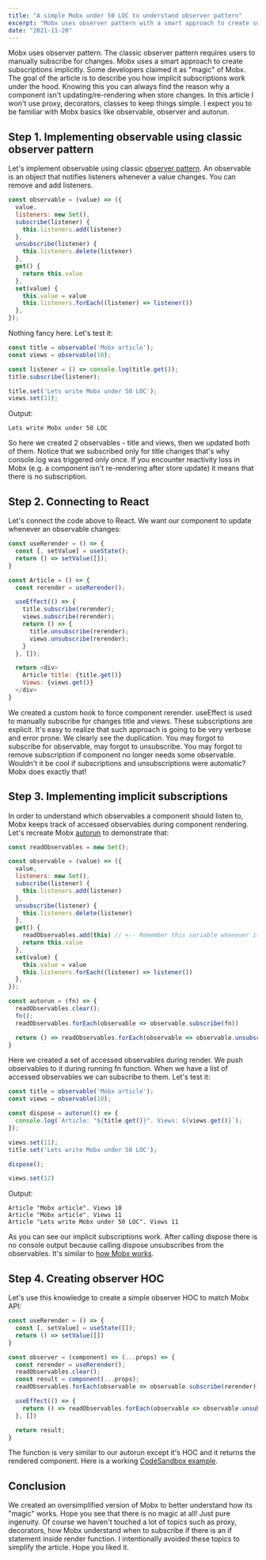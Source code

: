 ```yaml
---
title: "A simple Mobx under 50 LOC to understand observer pattern"
excerpt: "Mobx uses observer pattern with a smart approach to create subscriptions implicitly. Some developers call it 'magic', but there's no magic at all - just pure ingenuity. Let's build a simplified version to understand how it works."
date: "2021-11-20"
---
```


Mobx uses observer pattern. The classic observer pattern requires users to manually subscribe for changes. Mobx uses a smart approach to create subscriptions implicitly. Some developers claimed it as "magic" of Mobx. The goal of the article is to describe you how implicit subscriptions work under the hood. Knowing this you can always find the reason why a component isn't updating/re-rendering when store changes. In this article I won't use proxy, decorators, classes to keep things simple. I expect you to be familiar with Mobx basics like observable, observer and autorun.

## Step 1. Implementing observable using classic observer pattern

Let's implement observable using classic [observer pattern](https://en.wikipedia.org/wiki/Observer_pattern#JavaScript). An observable is an object that notifies listeners whenever a value changes. You can remove and add listeners.

```javascript
const observable = (value) => ({
  value,
  listeners: new Set(),
  subscribe(listener) {
    this.listeners.add(listener)
  },
  unsubscribe(listener) {
    this.listeners.delete(listener)
  },
  get() {
    return this.value
  },
  set(value) {
    this.value = value
    this.listeners.forEach((listener) => listener())
  },
});
```

Nothing fancy here. Let's test it:

```javascript
const title = observable('Mobx article');
const views = observable(10);

const listener = () => console.log(title.get());
title.subscribe(listener);

title.set('Lets write Mobx under 50 LOC');
views.set(11);
```

Output:

```
Lets write Mobx under 50 LOC
```

So here we created 2 observables - title and views, then we updated both of them. Notice that we subscribed only for title changes that's why console.log was triggered only once. If you encounter reactivity loss in Mobx (e.g. a component isn't re-rendering after store update) it means that there is no subscription.

## Step 2. Connecting to React

Let's connect the code above to React. We want our component to update whenever an observable changes:

```javascript
const useRerender = () => {
  const [, setValue] = useState();
  return () => setValue([]);
}

const Article = () => {
  const rerender = useRerender();

  useEffect(() => {
    title.subscribe(rerender);
    views.subscribe(rerender);
    return () => {
      title.unsubscribe(rerender);
      views.unsubscribe(rerender);
    }
  }, []);

  return <div>
    Article title: {title.get()}
    Views: {views.get()}
  </div>
}
```

We created a custom hook to force component rerender. useEffect is used to manually subscribe for changes title and views. These subscriptions are explicit. It's easy to realize that such approach is going to be very verbose and error prone. We clearly see the duplication. You may forgot to subscribe for observable, may forgot to unsubscribe. You may forgot to remove subscription if component no longer needs some observable. Wouldn't it be cool if subscriptions and unsubscriptions were automatic? Mobx does exactly that!

## Step 3. Implementing implicit subscriptions

In order to understand which observables a component should listen to, Mobx keeps track of accessed observables during component rendering. Let's recreate Mobx [autorun](https://mobx.js.org/reactions.html#autorun) to demonstrate that:

```javascript
const readObservables = new Set();

const observable = (value) => ({
  value,
  listeners: new Set(),
  subscribe(listener) {
    this.listeners.add(listener)
  },
  unsubscribe(listener) {
    this.listeners.delete(listener)
  },
  get() {
    readObservables.add(this) // <-- Remember this variable whenever it gets accessed
    return this.value
  },
  set(value) {
    this.value = value
    this.listeners.forEach((listener) => listener())
  },
});

const autorun = (fn) => {
  readObservables.clear();
  fn();
  readObservables.forEach(observable => observable.subscribe(fn))

  return () => readObservables.forEach(observable => observable.unsubscribe(fn))
}
```

Here we created a set of accessed observables during render. We push observables to it during running fn function. When we have a list of accessed observables we can subscribe to them. Let's test it:

```javascript
const title = observable('Mobx article');
const views = observable(10);

const dispose = autorun(() => {
  console.log(`Article: "${title.get()}". Views: ${views.get()}`);
});

views.set(11);
title.set('Lets write Mobx under 50 LOC');

dispose();

views.set(12)
```

Output:

```
Article "Mobx article". Views 10
Article "Mobx article". Views 11
Article "Lets write Mobx under 50 LOC". Views 11
```

As you can see our implicit subscriptions work. After calling dispose there is no console output because calling dispose unsubscribes from the observables. It's similar to [how Mobx works](https://mobx.js.org/reactions.html#always-dispose-of-reactions).

## Step 4. Creating observer HOC

Let's use this knowledge to create a simple observer HOC to match Mobx API:

```javascript
const useRerender = () => {
  const [, setValue] = useState([]);
  return () => setValue([])
}

const observer = (component) => (...props) => {
  const rerender = useRerender();
  readObservables.clear();
  const result = component(...props);
  readObservables.forEach(observable => observable.subscribe(rerender))

  useEffect(() => {
    return () => readObservables.forEach(observable => observable.unsubscribe(rerender));
  }, [])

  return result;
}
```

The function is very similar to our autorun except it's HOC and it returns the rendered component. Here is a working [CodeSandbox example](https://codesandbox.io/s/mystifying-jones-vc18p?file=/index.js).

## Conclusion

We created an oversimplified version of Mobx to better understand how its "magic" works. Hope you see that there is no magic at all! Just pure ingenuity. Of course we haven't touched a lot of topics such as proxy, decorators, how Mobx understand when to subscribe if there is an if statement inside render function. I intentionally avoided these topics to simplify the article. Hope you liked it.
